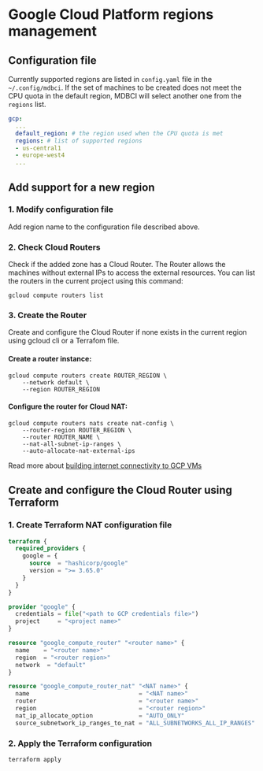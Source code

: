 # Google Cloud Platform regions management

## Configuration file

Currently supported regions are listed in `config.yaml` file in the `~/.config/mdbci`.
If the set of machines to be created does not meet the CPU quota in the default region, MDBCI will select another one from the `regions`
list.

```yaml
gcp:
  ...
  default_region: # the region used when the CPU quota is met
  regions: # list of supported regions
  - us-central1
  - europe-west4
  ...
```

## Add support for a new region

### 1. Modify configuration file

Add region name to the configuration file described above.

### 2. Check Cloud Routers

Check if the added zone has a Cloud Router. The Router allows the machines without external IPs to access the external resources. You can list the routers in the current project using this command:
```
gcloud compute routers list
```

### 3. Create the Router

Create and configure the Cloud Router if none exists in the current region using gcloud cli or a Terrafom file.

#### Create a router instance:

```
gcloud compute routers create ROUTER_REGION \
    --network default \
    --region ROUTER_REGION
```

#### Configure the router for Cloud NAT:

```
gcloud compute routers nats create nat-config \
    --router-region ROUTER_REGION \
    --router ROUTER_NAME \
    --nat-all-subnet-ip-ranges \
    --auto-allocate-nat-external-ips
```
Read more about [building internet connectivity to GCP VMs](https://cloud.google.com/architecture/building-internet-connectivity-for-private-vms)

## Create and configure the Cloud Router using Terraform

### 1. Create Terraform NAT configuration file

```terraform
terraform {
  required_providers {
    google = {
      source  = "hashicorp/google"
      version = ">= 3.65.0"
    }
  }
}

provider "google" {
  credentials = file("<path to GCP credentials file>")
  project     = "<project name>"
}

resource "google_compute_router" "<router name>" {
  name    = "<router name>"
  region  = "<router region>"
  network  = "default"
}

resource "google_compute_router_nat" "<NAT name>" {
  name                               = "<NAT name>"
  router                             = "<router name>"
  region                             = "<router region>"
  nat_ip_allocate_option             = "AUTO_ONLY"
  source_subnetwork_ip_ranges_to_nat = "ALL_SUBNETWORKS_ALL_IP_RANGES"
```

### 2. Apply the Terraform configuration

```
terraform apply
```
